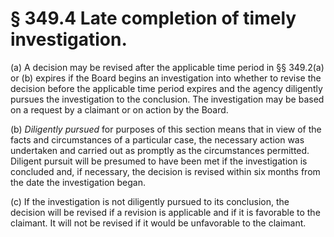 # § 349.4   Late completion of timely investigation.

(a) A decision may be revised after the applicable time period in §§ 349.2(a) or (b) expires if the Board begins an investigation into whether to revise the decision before the applicable time period expires and the agency diligently pursues the investigation to the conclusion. The investigation may be based on a request by a claimant or on action by the Board. 


(b) *Diligently pursued* for purposes of this section means that in view of the facts and circumstances of a particular case, the necessary action was undertaken and carried out as promptly as the circumstances permitted. Diligent pursuit will be presumed to have been met if the investigation is concluded and, if necessary, the decision is revised within six months from the date the investigation began. 


(c) If the investigation is not diligently pursued to its conclusion, the decision will be revised if a revision is applicable and if it is favorable to the claimant. It will not be revised if it would be unfavorable to the claimant. 




